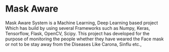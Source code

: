 # Mask Aware
 Mask Aware System is a Machine Learning, Deep Learning based project Which has build by using several Frameworks such as Numpy, Keras, Tensorflow, Flask, OpenCV, Scipy. This project has developed for the purpose of monitoring the people whether they have weared the Face mask or not to be stay away from the Diseases Like Carona, Sinflu etc.,
